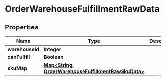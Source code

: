 
# OrderWarehouseFulfillmentRawData

## Properties
Name | Type | Description | Notes
------------ | ------------- | ------------- | -------------
**warehouseId** | **Integer** |  |  [optional]
**canFulfill** | **Boolean** |  |  [optional]
**skuMap** | [**Map&lt;String, OrderWarehouseFulfillmentRawSkuData&gt;**](OrderWarehouseFulfillmentRawSkuData.md) |  |  [optional]



